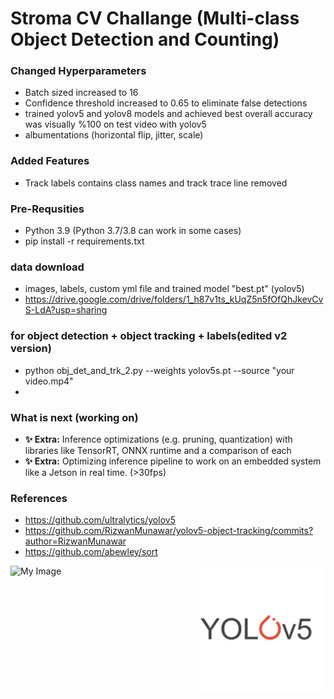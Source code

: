 # Stroma CV Challange (Multi-class Object Detection and Counting)
### Changed Hyperparameters
- Batch sized increased to 16
- Confidence threshold increased to 0.65 to eliminate false detections
- trained yolov5 and yolov8 models and achieved best overall accuracy was visually %100 on test video with yolov5
- albumentations (horizontal flip, jitter, scale)

### Added Features
- Track labels contains class names and track trace line removed

### Pre-Requsities
- Python 3.9 (Python 3.7/3.8 can work in some cases)
- pip install -r requirements.txt

### data download 
- images, labels, custom yml file and trained model "best.pt" (yolov5)
- https://drive.google.com/drive/folders/1_h87v1ts_kUqZ5n5fOfQhJkevCvS-LdA?usp=sharing

### for object detection + object tracking + labels(edited v2 version)
- python obj_det_and_trk_2.py --weights yolov5s.pt --source "your video.mp4"
- 
### What is next (working on)
- **✨ Extra:** Inference optimizations (e.g. pruning, quantization) with libraries like TensorRT, ONNX runtime and a comparison of each
- **✨ Extra:** Optimizing  inference pipeline to work on an embedded system like a Jetson in real time. (>30fps)

### References
 - https://github.com/ultralytics/yolov5
 - https://github.com/RizwanMunawar/yolov5-object-tracking/commits?author=RizwanMunawar
 - https://github.com/abewley/sort
 <img align="right" width="200" height="200" src="https://github.com/cengizhunter/stroma_challange/blob/main/yolo.png">

 ![My Image](detection.gif)

